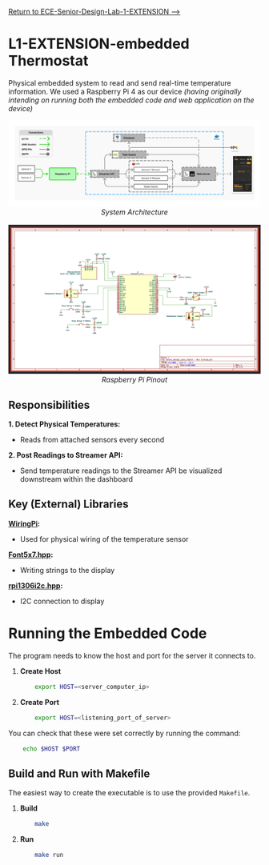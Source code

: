 [Return to ECE-Senior-Design-Lab-1-EXTENSION -->](/README.md)

# L1-EXTENSION-embedded Thermostat
Physical embedded system to read and send real-time temperature information. We used a Raspberry Pi 4 as our device _(having originally intending on running both the embedded code and web application on the device)_

<div align="center">
  <img src="img/arch.png" alt="application responsibility" width="800">
  <div><em>System Architecture</em></div>
  <br>
</div>

<div align="center">
  <img src="img/pinout.png" alt="application responsibility" width="800">
  <div><em>Raspberry Pi Pinout</em></div>
</div>

## Responsibilities
**1. Detect Physical Temperatures:**
- Reads from attached sensors every second

**2. Post Readings to Streamer API:**
- Send temperature readings to the Streamer API be visualized downstream within the dashboard

## Key (External) Libraries
**[WiringPi](https://github.com/wiringpi):** 
- Used for physical wiring of the temperature sensor

**[Font5x7.hpp]():** 
- Writing strings to the display

**[rpi1306i2c.hpp]():** 
- I2C connection to display

# Running the Embedded Code
The program needs to know the host and port for the server it connects to.

1. **Create Host**
   ```bash
       export HOST=<server_computer_ip>
    ```

2. **Create Port**
   ```bash
       export HOST=<listening_port_of_server>
    ```

You can check that these were set correctly by running the command:

   ```bash
       echo $HOST $PORT
   ```


## Build and Run with Makefile

The easiest way to create the executable is to use the provided `Makefile`.

1. **Build**
   ```bash
       make
    ```

2. **Run**
   ```bash
       make run
    ```
